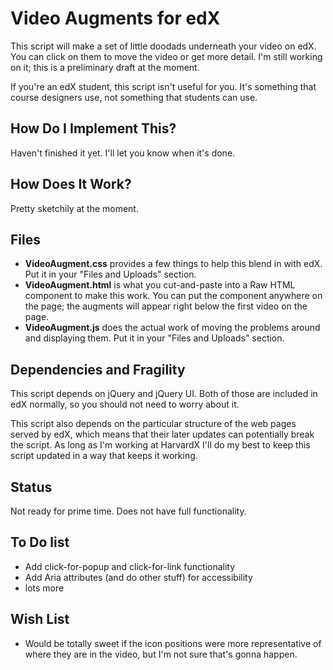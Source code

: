 Video Augments for edX
====================

This script will make a set of little doodads underneath your video on edX. You can click on them to move the video or get more detail. I'm still working on it; this is a preliminary draft at the moment.

If you're an edX student, this script isn't useful for you. It's something that course designers use, not something that students can use.


How Do I Implement This?
--------

Haven't finished it yet. I'll let you know when it's done.

How Does It Work?
--------

Pretty sketchily at the moment.

Files
--------

* **VideoAugment.css** provides a few things to help this blend in with edX. Put it in your "Files and Uploads" section.
* **VideoAugment.html** is what you cut-and-paste into a Raw HTML component to make this work. You can put the component anywhere on the page; the augments will appear right below the first video on the page.
* **VideoAugment.js** does the actual work of moving the problems around and displaying them. Put it in your "Files and Uploads" section.

Dependencies and Fragility
--------------

This script depends on jQuery and jQuery UI. Both of those are included in edX normally, so you should not need to worry about it.

This script also depends on the particular structure of the web pages served by edX, which means that their later updates can potentially break the script. As long as I'm working at HarvardX I'll do my best to keep this script updated in a way that keeps it working.

Status
------

Not ready for prime time. Does not have full functionality.


To Do list
-----------

* Add click-for-popup and click-for-link functionality
* Add Aria attributes (and do other stuff) for accessibility
* lots more

Wish List
---------

* Would be totally sweet if the icon positions were more representative of where they are in the video, but I'm not sure that's gonna happen.
